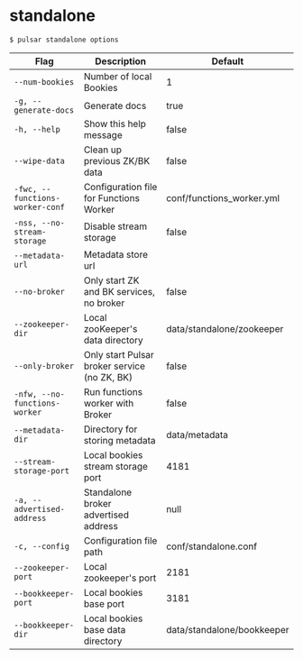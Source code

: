 # standalone



```shell
$ pulsar standalone options
```

|Flag|Description|Default|
|---|---|---|
| `--num-bookies` | Number of local Bookies|1|
| `-g, --generate-docs` | Generate docs|true|
| `-h, --help` | Show this help message|false|
| `--wipe-data` | Clean up previous ZK/BK data|false|
| `-fwc, --functions-worker-conf` | Configuration file for Functions Worker|conf/functions_worker.yml|
| `-nss, --no-stream-storage` | Disable stream storage|false|
| `--metadata-url` | Metadata store url||
| `--no-broker` | Only start ZK and BK services, no broker|false|
| `--zookeeper-dir` | Local zooKeeper's data directory|data/standalone/zookeeper|
| `--only-broker` | Only start Pulsar broker service (no ZK, BK)|false|
| `-nfw, --no-functions-worker` | Run functions worker with Broker|false|
| `--metadata-dir` | Directory for storing metadata|data/metadata|
| `--stream-storage-port` | Local bookies stream storage port|4181|
| `-a, --advertised-address` | Standalone broker advertised address|null|
| `-c, --config` | Configuration file path|conf/standalone.conf|
| `--zookeeper-port` | Local zookeeper's port|2181|
| `--bookkeeper-port` | Local bookies base port|3181|
| `--bookkeeper-dir` | Local bookies base data directory|data/standalone/bookkeeper|

